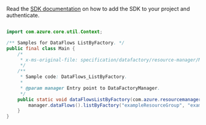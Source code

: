 Read the [SDK documentation](https://github.com/Azure/azure-sdk-for-java/blob/azure-resourcemanager-datafactory_1.0.0-beta.8/sdk/datafactory/azure-resourcemanager-datafactory/README.md) on how to add the SDK to your project and authenticate.

```java

import com.azure.core.util.Context;

/** Samples for DataFlows ListByFactory. */
public final class Main {
    /*
     * x-ms-original-file: specification/datafactory/resource-manager/Microsoft.DataFactory/stable/2018-06-01/examples/DataFlows_ListByFactory.json
     */
    /**
     * Sample code: DataFlows_ListByFactory.
     *
     * @param manager Entry point to DataFactoryManager.
     */
    public static void dataFlowsListByFactory(com.azure.resourcemanager.datafactory.DataFactoryManager manager) {
        manager.dataFlows().listByFactory("exampleResourceGroup", "exampleFactoryName", Context.NONE);
    }
}
```
